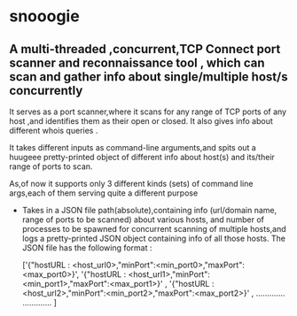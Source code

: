 # snooogie
## A multi-threaded ,concurrent,TCP Connect port scanner and reconnaissance tool , which can scan and gather info about single/multiple host/s concurrently


 It serves as a port scanner,where it scans for any range of TCP ports of any host ,and identifies them as their open or closed.
 It also gives info about different whois queries .


 It takes different inputs as command-line arguments,and spits out a huugeee pretty-printed object of different info
 about host(s) and its/their range of ports to scan.


 As,of now it supports only 3 different kinds (sets) of command line args,each of them serving quite a different purpose

 *  Takes in a JSON file path(absolute),containing info (url/domain name, range of ports to be scanned) about various hosts,
     and number of processes to be spawned for concurrent scanning of multiple hosts,and logs a pretty-printed JSON object containing
     info of all those hosts. The JSON file has the following format : 
     
     
     ['{"hostURL : <host_url0>,"minPort":<min_port0>,"maxPort":<max_port0>}',
      '{"hostURL : <host_url1>,"minPort":<min_port1>,"maxPort":<max_port1>}' ,
      '{"hostURL : <host_url2>,"minPort":<min_port2>,"maxPort":<max_port2>}' ,
       .............
       .............
     ]

     

